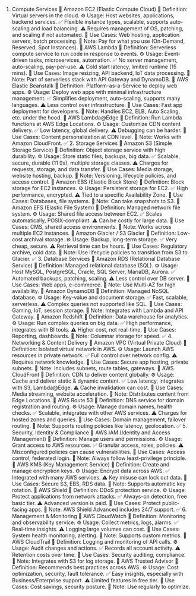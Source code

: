 1. Compute Services
🔹 Amazon EC2 (Elastic Compute Cloud)
📖 Definition: Virtual servers in the cloud.
⚙️ Usage: Host websites, applications, backend services.
✅ Flexible instance types, scalable, supports auto-scaling and load balancing.
⚠️ Requires management of OS, patching, and scaling if not automated.
🎯 Use Cases: Web hosting, application servers, batch processing.
📝 Note: Pay for what you use (On-Demand, Reserved, Spot Instances).
🔹 AWS Lambda
📖 Definition: Serverless compute service to run code in response to events.
⚙️ Usage: Event-driven tasks, microservices, automation.
✅ No server management, auto-scaling, pay-per-use.
⚠️ Cold start latency, limited runtime (15 mins).
🎯 Use Cases: Image resizing, API backend, IoT data processing.
📝 Note: Part of serverless stack with API Gateway and DynamoDB.
🔹 AWS Elastic Beanstalk
📖 Definition: Platform-as-a-Service to deploy web apps.
⚙️ Usage: Deploy web apps with minimal infrastructure management.
✅ Simplifies deployment, auto-scaling, supports many languages.
⚠️ Less control over infrastructure.
🎯 Use Cases: Fast app deployment for developers.
📝 Note: Handles EC2, ELB, Auto Scaling, etc. under the hood.
🔹 AWS Lambda@Edge
📖 Definition: Run Lambda functions at AWS Edge Locations.
⚙️ Usage: Customize CDN content delivery.
✅ Low latency, global delivery.
⚠️ Debugging can be harder.
🎯 Use Cases: Content personalization at CDN level.
📝 Note: Works with Amazon CloudFront.
✅ 2. Storage Services
🔹 Amazon S3 (Simple Storage Service)
📖 Definition: Object storage service with high durability.
⚙️ Usage: Store static files, backups, big data.
✅ Scalable, secure, durable (11 9s), multiple storage classes.
⚠️ Charges for requests, storage, and data transfer.
🎯 Use Cases: Media storage, website hosting, backup.
📝 Note: Versioning, lifecycle policies, and access control.
🔹 Amazon EBS (Elastic Block Store)
📖 Definition: Block storage for EC2 instances.
⚙️ Usage: Persistent storage for EC2.
✅ High performance, encrypted.
⚠️ Tied to a specific Availability Zone.
🎯 Use Cases: Databases, file systems.
📝 Note: Can take snapshots to S3.
🔹 Amazon EFS (Elastic File System)
📖 Definition: Managed network file system.
⚙️ Usage: Shared file access between EC2.
✅ Scales automatically, POSIX-compliant.
⚠️ Can be costly for large data.
🎯 Use Cases: CMS, shared access environments.
📝 Note: Works across multiple EC2 instances.
🔹 Amazon Glacier / S3 Glacier
📖 Definition: Low-cost archival storage.
⚙️ Usage: Backup, long-term storage.
✅ Very cheap, secure.
⚠️ Retrieval time can be hours.
🎯 Use Cases: Regulatory archive, cold data.
📝 Note: Use lifecycle policies to transition from S3 to Glacier.
✅ 3. Database Services
🔹 Amazon RDS (Relational Database Service)
📖 Definition: Managed relational database (SQL).
⚙️ Usage: Host MySQL, PostgreSQL, Oracle, SQL Server, MariaDB, Aurora.
✅ Automated backups, patching, scaling.
⚠️ Less control over DB server.
🎯 Use Cases: Web apps, e-commerce.
📝 Note: Use Multi-AZ for high availability.
🔹 Amazon DynamoDB
📖 Definition: Managed NoSQL database.
⚙️ Usage: Key-value and document storage.
✅ Fast, scalable, serverless.
⚠️ Complex queries not supported like SQL.
🎯 Use Cases: Gaming, IoT, session storage.
📝 Note: Integrates with Lambda and API Gateway.
🔹 Amazon Redshift
📖 Definition: Data warehouse for analytics.
⚙️ Usage: Run complex queries on big data.
✅ High performance, integrates with BI tools.
⚠️ Higher cost, not real-time.
🎯 Use Cases: Reporting, dashboards.
📝 Note: Columnar storage for speed.
✅ 4. Networking & Content Delivery
🔹 Amazon VPC (Virtual Private Cloud)
📖 Definition: Isolated virtual network in AWS.
⚙️ Usage: Launch AWS resources in private network.
✅ Full control over network config.
⚠️ Requires network knowledge.
🎯 Use Cases: Secure app hosting, private subnets.
📝 Note: Includes subnets, route tables, gateways.
🔹 AWS CloudFront
📖 Definition: CDN to deliver content globally.
⚙️ Usage: Cache and deliver static & dynamic content.
✅ Low latency, integrates with S3, Lambda@Edge.
⚠️ Cache invalidation can cost.
🎯 Use Cases: Media streaming, website acceleration.
📝 Note: Distributes content from Edge Locations.
🔹 AWS Route 53
📖 Definition: DNS service for domain registration and routing.
⚙️ Usage: Manage domain names, health checks.
✅ Scalable, integrates with other AWS services.
⚠️ Charges for hosted zones and queries.
🎯 Use Cases: Domain management, failover routing.
📝 Note: Supports routing policies like latency, geolocation.
✅ 5. Security, Identity & Compliance
🔹 AWS IAM (Identity and Access Management)
📖 Definition: Manage users and permissions.
⚙️ Usage: Grant access to AWS resources.
✅ Granular access, roles, policies.
⚠️ Misconfigured policies can cause vulnerabilities.
🎯 Use Cases: Access control, federated login.
📝 Note: Always follow least-privilege principle.
🔹 AWS KMS (Key Management Service)
📖 Definition: Create and manage encryption keys.
⚙️ Usage: Encrypt data across AWS.
✅ Integrated with many AWS services.
⚠️ Key misuse can lock out data.
🎯 Use Cases: Secure S3, EBS, RDS data.
📝 Note: Supports automatic key rotation.
🔹 AWS Shield
📖 Definition: DDoS protection service.
⚙️ Usage: Protect applications from network attacks.
✅ Always-on detection, free basic tier.
⚠️ Advanced version is paid.
🎯 Use Cases: Protect public-facing apps.
📝 Note: AWS Shield Advanced includes 24/7 support.
✅ 6. Management & Monitoring
🔹 AWS CloudWatch
📖 Definition: Monitoring and observability service.
⚙️ Usage: Collect metrics, logs, alarms.
✅ Real-time insights.
⚠️ Logging large volumes can cost.
🎯 Use Cases: System health monitoring, alerting.
📝 Note: Supports custom metrics.
🔹 AWS CloudTrail
📖 Definition: Logging and monitoring of API calls.
⚙️ Usage: Audit changes and actions.
✅ Records all account activity.
⚠️ Retention costs over time.
🎯 Use Cases: Security auditing, compliance.
📝 Note: Integrates with S3 for log storage.
🔹 AWS Trusted Advisor
📖 Definition: Recommends best practices across AWS.
⚙️ Usage: Cost optimization, security, fault tolerance.
✅ Easy insights, especially with Business/Enterprise support.
⚠️ Limited features in free tier.
🎯 Use Cases: Cost savings, security posture.
📝 Note: Use regularly to optimize.
